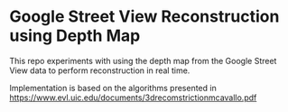 # Google Street View Reconstruction using Depth Map

This repo experiments with using the depth map from the Google Street View data to perform reconstruction in real time.

Implementation is based on the algorithms presented in https://www.evl.uic.edu/documents/3drecomstrictionmcavallo.pdf

